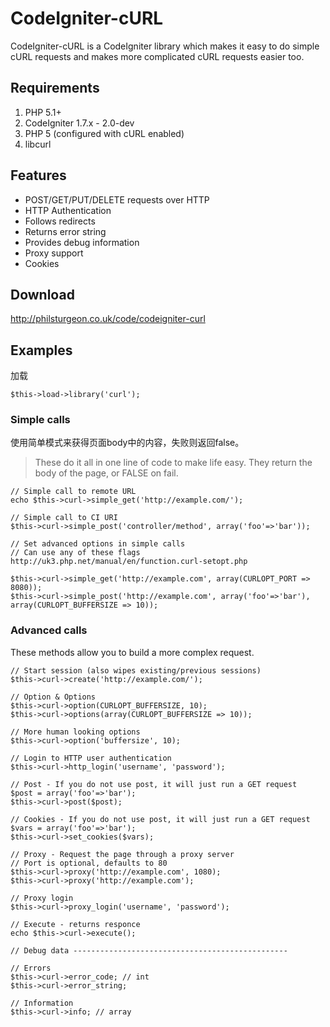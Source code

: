 # CodeIgniter-cURL

CodeIgniter-cURL is a CodeIgniter library which makes it easy to do simple cURL requests 
and makes more complicated cURL requests easier too.

## Requirements

1. PHP 5.1+
2. CodeIgniter 1.7.x - 2.0-dev
3. PHP 5 (configured with cURL enabled)
4. libcurl

## Features

* POST/GET/PUT/DELETE requests over HTTP
* HTTP Authentication
* Follows redirects
* Returns error string
* Provides debug information
* Proxy support
* Cookies

## Download

http://philsturgeon.co.uk/code/codeigniter-curl

## Examples

加载

	$this->load->library('curl'); 

### Simple calls

使用简单模式来获得页面body中的内容，失败则返回false。
> These do it all in one line of code to make life easy. They return the body of the page, or FALSE on fail.

	// Simple call to remote URL
	echo $this->curl->simple_get('http://example.com/');

	// Simple call to CI URI
	$this->curl->simple_post('controller/method', array('foo'=>'bar'));

	// Set advanced options in simple calls
	// Can use any of these flags http://uk3.php.net/manual/en/function.curl-setopt.php

	$this->curl->simple_get('http://example.com', array(CURLOPT_PORT => 8080));
	$this->curl->simple_post('http://example.com', array('foo'=>'bar'), array(CURLOPT_BUFFERSIZE => 10)); 

### Advanced calls

These methods allow you to build a more complex request.

	// Start session (also wipes existing/previous sessions)
	$this->curl->create('http://example.com/');

	// Option & Options
	$this->curl->option(CURLOPT_BUFFERSIZE, 10);
	$this->curl->options(array(CURLOPT_BUFFERSIZE => 10));

	// More human looking options
	$this->curl->option('buffersize', 10);

	// Login to HTTP user authentication
	$this->curl->http_login('username', 'password');

	// Post - If you do not use post, it will just run a GET request
	$post = array('foo'=>'bar');
	$this->curl->post($post);

	// Cookies - If you do not use post, it will just run a GET request
	$vars = array('foo'=>'bar');
	$this->curl->set_cookies($vars);

	// Proxy - Request the page through a proxy server
	// Port is optional, defaults to 80
	$this->curl->proxy('http://example.com', 1080);
	$this->curl->proxy('http://example.com');

	// Proxy login
	$this->curl->proxy_login('username', 'password');

	// Execute - returns responce
	echo $this->curl->execute();

	// Debug data ------------------------------------------------

	// Errors
	$this->curl->error_code; // int
	$this->curl->error_string;

	// Information
	$this->curl->info; // array
	
